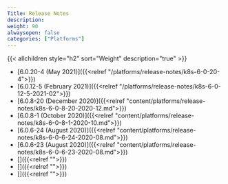 ```yaml
---
Title: Release Notes
description:
weight: 90
alwaysopen: false
categories: ["Platforms"]
---
```

{{< allchildren style="h2" sort="Weight" description="true" >}}

- [6.0.20-4 (May 2021)]({{<relref "/platforms/release-notes/k8s-6-0-20-4">}})
- [6.0.12-5 (February 2021)]({{<relref "/platforms/release-notes/k8s-6-0-12-5-2021-02">}})
- [6.0.8-20 (December 2020)]({{<relref "content/platforms/release-notes/k8s-6-0-8-20-2020-12.md">}})
- [6.0.8-1 (October 2020)]({{<relref "content/platforms/release-notes/k8s-6-0-8-1-2020-10.md">}})
- [6.0.6-24 (August 2020)]({{<relref "content/platforms/release-notes/k8s-6-0-6-24-2020-08.md">}})
- [6.0.6-23 (August 2020)]({{<relref "content/platforms/release-notes/k8s-6-0-6-23-2020-08.md">}})
- []({{<relref "">}})
- []({{<relref "">}})
- []({{<relref "">}})
